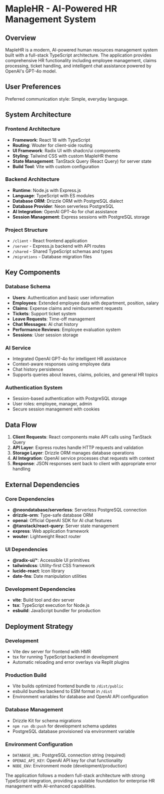 # MapleHR - AI-Powered HR Management System

## Overview

MapleHR is a modern, AI-powered human resources management system built with a full-stack TypeScript architecture. The application provides comprehensive HR functionality including employee management, claims processing, ticket handling, and intelligent chat assistance powered by OpenAI's GPT-4o model.

## User Preferences

Preferred communication style: Simple, everyday language.

## System Architecture

### Frontend Architecture
- **Framework**: React 18 with TypeScript
- **Routing**: Wouter for client-side routing
- **UI Framework**: Radix UI with shadcn/ui components
- **Styling**: Tailwind CSS with custom MapleHR theme
- **State Management**: TanStack Query (React Query) for server state
- **Build Tool**: Vite with custom configuration

### Backend Architecture
- **Runtime**: Node.js with Express.js
- **Language**: TypeScript with ES modules
- **Database ORM**: Drizzle ORM with PostgreSQL dialect
- **Database Provider**: Neon serverless PostgreSQL
- **AI Integration**: OpenAI GPT-4o for chat assistance
- **Session Management**: Express sessions with PostgreSQL storage

### Project Structure
- `/client` - React frontend application
- `/server` - Express.js backend with API routes
- `/shared` - Shared TypeScript schemas and types
- `/migrations` - Database migration files

## Key Components

### Database Schema
- **Users**: Authentication and basic user information
- **Employees**: Extended employee data with department, position, salary
- **Claims**: Expense claims and reimbursement requests
- **Tickets**: Support ticket system
- **Leave Requests**: Time-off management
- **Chat Messages**: AI chat history
- **Performance Reviews**: Employee evaluation system
- **Sessions**: User session storage

### AI Service
- Integrated OpenAI GPT-4o for intelligent HR assistance
- Context-aware responses using employee data
- Chat history persistence
- Supports queries about leaves, claims, policies, and general HR topics

### Authentication System
- Session-based authentication with PostgreSQL storage
- User roles: employee, manager, admin
- Secure session management with cookies

## Data Flow

1. **Client Requests**: React components make API calls using TanStack Query
2. **API Layer**: Express routes handle HTTP requests and validation
3. **Storage Layer**: Drizzle ORM manages database operations
4. **AI Integration**: OpenAI service processes chat requests with context
5. **Response**: JSON responses sent back to client with appropriate error handling

## External Dependencies

### Core Dependencies
- **@neondatabase/serverless**: Serverless PostgreSQL connection
- **drizzle-orm**: Type-safe database ORM
- **openai**: Official OpenAI SDK for AI chat features
- **@tanstack/react-query**: Server state management
- **express**: Web application framework
- **wouter**: Lightweight React router

### UI Dependencies
- **@radix-ui/***: Accessible UI primitives
- **tailwindcss**: Utility-first CSS framework
- **lucide-react**: Icon library
- **date-fns**: Date manipulation utilities

### Development Dependencies
- **vite**: Build tool and dev server
- **tsx**: TypeScript execution for Node.js
- **esbuild**: JavaScript bundler for production

## Deployment Strategy

### Development
- Vite dev server for frontend with HMR
- tsx for running TypeScript backend in development
- Automatic reloading and error overlays via Replit plugins

### Production Build
- Vite builds optimized frontend bundle to `/dist/public`
- esbuild bundles backend to ESM format in `/dist`
- Environment variables for database and OpenAI API configuration

### Database Management
- Drizzle Kit for schema migrations
- `npm run db:push` for development schema updates
- PostgreSQL database provisioned via environment variable

### Environment Configuration
- `DATABASE_URL`: PostgreSQL connection string (required)
- `OPENAI_API_KEY`: OpenAI API key for chat functionality
- `NODE_ENV`: Environment mode (development/production)

The application follows a modern full-stack architecture with strong TypeScript integration, providing a scalable foundation for enterprise HR management with AI-enhanced capabilities.